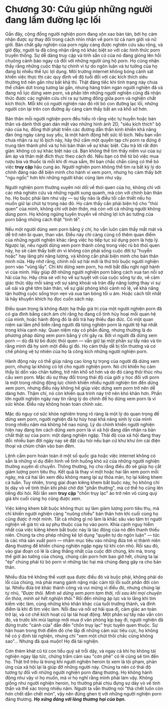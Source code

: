 # Chương 30: Cứu giúp những người đang lầm đường lạc lối

Gần đây, cộng đồng người nghiện porn đang xôn xao bàn tán, bởi họ cảm nhận được sự thay đổi trong cách nhìn nhận về porn từ cả nam giới và nữ giới. Bản chất gây nghiện của porn ngày càng được nghiên cứu sâu rộng, và giờ đây, người ta đã công nhận rằng nó khác biệt so với các hình thức porn truyền thống. Sự dễ dàng truy cập và tính sẵn có của nó đang gióng lên hồi chuông cảnh báo ngay cả đối với những người ủng hộ porn. Họ cũng nhận thấy rằng những cuộc thập tự chinh vì tự do ngôn luận và tư tưởng của họ đang bị nhiều thế lực lợi dụng. Môi trường internet không bóng cảnh sát khiến việc thực thi các quy định về độ tuổi đối với các kích thích siêu thường trở nên gần như bất khả thi. Thật đáng tiếc khi tình trạng này chưa thể chấm dứt trong tương lai gần, nhưng hàng trăm ngàn người nghiện đã và đang nỗ lực dừng xem porn, và phần lớn những người nghiện cũng đã nhận thức được các nghiên cứu chỉ ra sự tương đồng giữa porn và nghiện chất kích thích. Mỗi khi có người nghiện nào đó rời bỏ con đường lạc lối, những người còn lại trên con đường ấy càng cảm thấy bất an và khổ sở hơn.

Bản thân mỗi người nghiện porn đều hiểu rõ rằng việc tự huyễn hoặc bản thân và dành thời gian dán mắt vào những hình ảnh 2D, "siêu kích thích" bộ não của họ, đồng thời phát triển các đường dẫn thần kinh khiến khả năng đàn ông ngày càng suy yếu, là một hành động hết sức lố bịch. Nếu bạn vẫn chưa nhận ra sự lố bịch này, hãy thử cầm một quyển tạp chí porn ra đứng ở trung tâm thành phố và tự hỏi bản thân về sự khác biệt. Câu trả lời rất đơn giản: không có sự khác biệt nào cả. Bạn không thể tìm thấy niềm vui của sự ấm áp và thân mật đích thực theo cách đó. Nếu bạn có thể từ bỏ việc mua rượu bia và thuốc lá mỗi khi đi mua sắm, thì bạn chắc chắn cũng có thể bỏ việc **truy cập** hậu cung ảo. Người nghiện porn không thể tìm ra bất kỳ lý do chính đáng nào để biện minh cho hành vi xem porn, nhưng họ cảm thấy bớt "ngu ngốc" hơn khi những người khác cũng làm như vậy.

Người nghiện porn thường xuyên nói dối về thói quen của họ, không chỉ với các nhà nghiên cứu và những người xung quanh, mà còn với chính bản thân họ. Họ buộc phải làm như vậy — sự tẩy não là điều tối cần thiết nếu họ muốn giữ lại chút tự trọng nào đó. Họ cảm thấy cần phải biện hộ cho "thói quen" của mình, không chỉ với *bản thân*, mà còn với cả những người không dùng porn. Họ không ngừng tuyên truyền về những lợi ích ảo tưởng của porn bằng những cách thật "tinh tế".

Nếu một người dừng xem porn bằng ý chí, họ vẫn luôn cảm thấy mất mát và dễ trở nên bi quan, than vãn. Điều này chỉ càng củng cố thêm quan điểm của những người nghiện khác rằng việc họ tiếp tục sử dụng porn là hợp lý. Ngược lại, nếu người dừng xem porn thành công trong việc rũ bỏ thói quen này, họ sẽ cảm thấy biết ơn vì không còn phải sống cuộc đời tự "huyễn hoặc" hay lãng phí năng lượng, và không cần phải biện minh cho bản thân mình nữa. Hãy nhớ rằng, chính nỗi sợ hãi mới là thứ trói buộc người nghiện porn vào "vũng lầy". Chỉ khi dừng xem porn, họ mới bắt đầu nghi ngờ hành vi của mình. Hãy giúp đỡ những người nghiện porn bằng cách xua tan nỗi sợ hãi của họ. Hãy chia sẻ với họ về sự tuyệt vời của cuộc sống tự do, về cảm giác thức dậy mỗi sáng với sự sảng khoái và tràn đầy năng lượng thay vì sự uể oải và ghê tởm bản thân, về sự giải phóng khỏi cảnh nô lệ, về khả năng tận hưởng cuộc sống trọn vẹn và xua tan bóng tối u ám. Hoặc cách tốt nhất là hãy khuyến khích họ đọc cuốn sách này.

Điều quan trọng là không được hạ thấp giá trị của một người nghiện porn đã có gia đình bằng cách ám chỉ rằng họ đang cố tình hủy hoại mối quan hệ của mình, hoặc hành động đó là dối trá hay thiếu đạo đức. Có một quan niệm sai lầm phổ biến rằng người đã từng nghiện porn là người tệ hại nhất trong khía cạnh này. Quan niệm này có phần đúng, nhưng thường là do phương pháp dừng xem porn bằng ý chí gây ra. Bởi vì người đã dừng xem porn — dù đã từ bỏ được thói quen — vẫn giữ lại một phần sự tẩy não và tin rằng mình đã hy sinh một điều gì đó. Họ cảm thấy dễ bị tổn thương và cơ chế phòng vệ tự nhiên của họ là công kích những người nghiện porn.

Hành động này có thể giúp nâng cao lòng tự trọng của người đã dừng xem porn, nhưng lại không có lợi cho người nghiện porn. Nó chỉ khiến họ cảm thấy bị dồn vào chân tường, trở nên khổ sở hơn và do đó càng thôi thúc nhu cầu xem porn. Mặc dù sự thay đổi trong thái độ của giới y học đối với porn là một trong những động lực chính khiến nhiều người nghiện tìm đến dừng xem porn, nhưng điều này không hề giúp việc dừng xem porn trở nên dễ dàng hơn. Thậm chí, nó còn khiến quá trình này trở nên khó khăn hơn. Phần lớn người nghiện ngày nay tin rằng lý do chính để họ dừng xem porn là vì sức khỏe. Điều này không hoàn toàn chính xác.

Mặc dù nguy cơ sức khỏe nghiêm trọng rõ ràng là một lý do quan trọng để dừng xem porn, người nghiện đã tự hủy hoại khả năng sinh lý của mình trong nhiều năm mà không hề nao núng. Lý do chính khiến người nghiện hiện nay đang tìm cách dừng xem porn là vì xã hội đang dần nhận ra bản chất thật sự của porn: một dạng nghiện ngập. Thái độ của xã hội đang thay đổi: nhiều bạn đời ngày nay sẽ đặt câu hỏi nếu bạn cứ khư khư ôm cái điện thoại và chùm chăn vào ban đêm.

Lệnh cấm porn hoàn toàn ở một số quốc gia hoặc việc internet không có sẵn là những ví dụ điển hình về tình huống khó xử của những người nghiện thường xuyên di chuyển. Thông thường, họ cho rằng điều đó sẽ giúp họ cắt giảm lượng porn tiêu thụ. Kết quả là thay vì một hoặc hai lần xem porn mỗi ngày, mà cả hai lần xem đều không mang lại sự thỏa mãn, họ lại kiêng khem cả tuần. Tuy nhiên, trong giai đoạn kiêng khem bắt buộc này, họ không chỉ bị dày vò về tinh thần khi phải chờ đợi "phần thưởng", mà cơ thể họ cũng lên tiếng đòi hỏi. Rồi lần xem **truy cập** "chốn trụy lạc" ảo trở nên vô cùng quý giá khi cuối cùng họ cũng được xem.

Việc kiêng khem bắt buộc không thực sự làm giảm lượng porn tiêu thụ, mà chỉ khiến người nghiện càng "nuông chiều" bản thân hơn khi cuối cùng họ cũng được ở một mình. Tất cả những gì nó làm là khắc sâu vào tâm trí người nghiện về giá trị và sự phụ thuộc của họ vào porn. Khía cạnh nguy hiểm nhất của việc kiêng khem bắt buộc này là tác động của nó đến thanh thiếu niên. Chúng ta cho phép những kẻ lợi dụng "quyền tự do ngôn luận" — tức là các nhà sản xuất porn — nhắm mục tiêu vào những đứa trẻ vị thành niên đáng thương để khiến chúng nghiện ngập ngay từ khi còn nhỏ. Rồi sau đó, vào giai đoạn có lẽ là căng thẳng nhất của cuộc đời chúng, khi mà, trong thế giới ảo tưởng của chúng, chúng cần porn hơn bao giờ hết, chúng ta lại "ép" chúng phải từ bỏ porn vì những tác hại mà chúng đang gây ra cho bản thân.

Nhiều đứa trẻ không thể vượt qua được điều đó và buộc phải, không phải do lỗi của chúng, mà phải mang gánh nặng mặc cảm tội lỗi suốt phần đời còn lại. Nhiều đứa trẻ khác thành công và vui mừng vì điều đó, nhưng chúng lại tự nhủ, *"Được thôi. Mình sẽ dừng xem porn tạm thời, rồi sau khi mọi chuyện ổn thỏa, mình sẽ hết nghiện thôi."* Rồi đến những áp lực và lo lắng khi tìm kiếm việc làm, cùng những khó khăn khác của tuổi trưởng thành, và đỉnh điểm là khi đi tìm việc làm. Nỗi đau và nỗi sợ hãi qua đi, cảm giác an toàn trở lại, và cơ chế kích hoạt cũ lại tái hoạt động. Một phần sự tẩy não vẫn còn đó, và trước khi mùi laptop mới mua ở văn phòng kịp bay đi, người nghiện đã đứng trước "cánh cửa" dẫn đến "chốn trụy lạc" trực tuyến quen thuộc. Sự hân hoan trong thời điểm đó che lấp đi những cảm xúc tiêu cực, họ không hề có ý định tái nghiện, nhưng chỉ "xem một chút thôi chắc cũng không sao"... Nhưng đã quá muộn! Họ đã tái nghiện.

Cơn thèm khát cũ từ con tiểu quỷ sẽ trỗi dậy, và ngay cả khi họ không tái nghiện ngay lập tức, chứng trầm cảm sau "cơn phê" có lẽ cũng sẽ tìm đến họ. Thật trớ trêu là trong khi người nghiện heroin bị xem là tội phạm, phản ứng của xã hội lại là giúp đỡ những người này. Chúng ta nên có thái độ tương tự đối với những người nghiện porn đáng thương. Họ không hành động như vậy vì họ muốn, mà vì họ nghĩ rằng mình phải làm vậy. Không giống như người nghiện heroin, họ thường phải chịu đựng sự dày vò về tinh thần và thể xác trong nhiều năm. Người ta vẫn thường nói "thà chết luôn còn hơn chết dần chết mòn", vậy nên đừng ghen tị với những người nghiện porn đáng thương. ***Họ xứng đáng với lòng thương hại của bạn.***